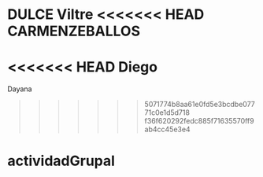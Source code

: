 DULCE Viltre
<<<<<<< HEAD
CARMENZEBALLOS
=======
<<<<<<< HEAD
Diego
=======
Dayana


>>>>>>> 5071774b8aa61e0fd5e3bcdbe07771c0e1d5d718
>>>>>>> f36f620292fedc885f71635570ff9ab4cc45e3e4
# actividadGrupal
